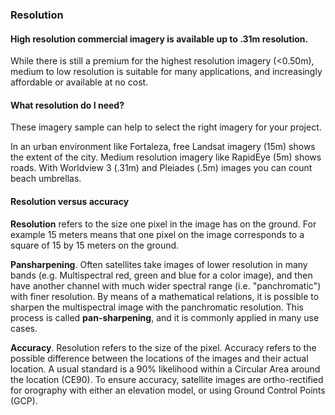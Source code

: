 ### Resolution
#### High resolution commercial imagery is available up to .31m resolution.
While there is still a premium for the highest resolution imagery (<0.50m), medium to low resolution is suitable for many applications, and increasingly affordable or available at no cost.

#### What resolution do I need?
These imagery sample can help to select the right imagery for your project.

In an urban environment like Fortaleza, free Landsat imagery (15m) shows the extent of the city. Medium resolution imagery like RapidEye (5m) shows roads. With Worldview 3 (.31m) and Pleiades (.5m) images you can count beach umbrellas.

#### Resolution versus accuracy

**Resolution** refers to the size one pixel in the image has on the ground. For example 15 meters means that one pixel on the image corresponds to a square of 15 by 15 meters on the ground.

**Pansharpening**. Often satellites take images of lower resolution in many bands (e.g. Multispectral red, green and blue for a color image), and then have another channel with much wider spectral range (i.e. "panchromatic") with finer resolution. By means of a mathematical relations, it is possible to sharpen the multispectral image with the panchromatic resolution. This process is called **pan-sharpening**, and it is commonly applied in many use cases.

**Accuracy**. Resolution refers to the size of the pixel. Accuracy refers to the possible difference between the locations of the images and their actual location. A usual standard is a 90% likelihood within a Circular Area around the location (CE90). To ensure accuracy, satellite images are ortho-rectified for orography with either an elevation model, or using Ground Control Points (GCP).
